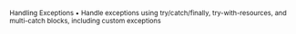 <sub>
Handling Exceptions
•	Handle exceptions using try/catch/finally, try-with-resources, and multi-catch blocks, 
    including custom exceptions

</sub>